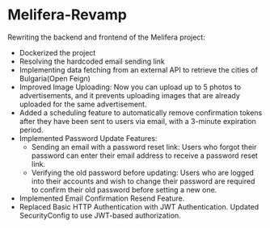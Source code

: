 # Melifera-Revamp
Rewriting the backend and frontend of the Melifera project:

- Dockerized the project
- Resolving the hardcoded email sending link
- Implementing data fetching from an external API to retrieve the cities of Bulgaria(Open Feign)
- Improved Image Uploading: Now you can upload up to 5 photos to advertisements, and it prevents uploading images that are already uploaded for the same advertisement.
- Added a scheduling feature to automatically remove confirmation tokens after they have been sent to users via email, with a 3-minute expiration period.
- Implemented Password Update Features:
   - Sending an email with a password reset link: Users who forgot their password can enter their email address to receive a password reset link.
   - Verifying the old password before updating: Users who are logged into their accounts and wish to change their password are required to confirm their old password before setting a new one.
- Implemented Email Confirmation Resend Feature.
- Replaced Basic HTTP Authentication with JWT Authentication. Updated SecurityConfig to use JWT-based authorization.



 



  
